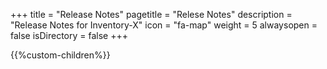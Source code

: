 +++
title = "Release Notes"
pagetitle = "Relese Notes"
description = "Release Notes for Inventory-X"
icon = "fa-map" 
weight = 5
alwaysopen = false
isDirectory = false
+++

{{%custom-children%}}